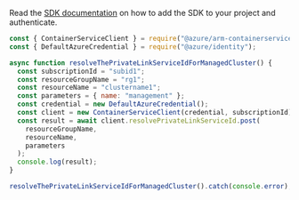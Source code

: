 Read the [SDK documentation](https://github.com/Azure/azure-sdk-for-js/blob/%40azure%2Farm-containerservice_16.0.0/sdk/containerservice/arm-containerservice/README.md) on how to add the SDK to your project and authenticate.

```javascript
const { ContainerServiceClient } = require("@azure/arm-containerservice");
const { DefaultAzureCredential } = require("@azure/identity");

async function resolveThePrivateLinkServiceIdForManagedCluster() {
  const subscriptionId = "subid1";
  const resourceGroupName = "rg1";
  const resourceName = "clustername1";
  const parameters = { name: "management" };
  const credential = new DefaultAzureCredential();
  const client = new ContainerServiceClient(credential, subscriptionId);
  const result = await client.resolvePrivateLinkServiceId.post(
    resourceGroupName,
    resourceName,
    parameters
  );
  console.log(result);
}

resolveThePrivateLinkServiceIdForManagedCluster().catch(console.error);
```

